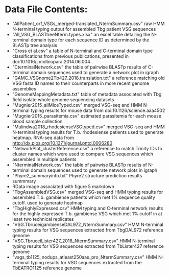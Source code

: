 # Data File Contents:

* "AllPatient_orf_VSGs_merged-translated_NtermSummary.csv" raw HMM N-terminal typing output for assembled Tbg patient VSG sequences
* "All_VSG_BLASTtreeNterm.types.xlsx" an excel table detailing the N-terminal domain type for each sequence ID as determined by the BLASTp tree analysis
* "Cross et al.csv" a table of N-terminal and C-terminal domain type classifications from previous publications, presented in doi:10.1016/j.molbiopara.2014.06.004
* "CterminalNetwork.csv" the table of pairwise BLASTp results of C-terminal domain sequences used to generate a network plot in igraph
* "GAMC_VSGnome2Tb427_2018.translation.txt" a reference matching old VSG fasta ID names to their counterparts in more recent genome assemblies
* "GenomeMappingMetadata.txt" table of metadata associated with Tbg field isolate whole genome sequencing datasets
* "Mugnier2015_allMiceTyped.csv" merged VSG-seq and HMM N-terminal typing results for mouse data from doi:10.1126/science.aaa4502
* "Mugnier2015_parasitemia.csv" estimated parasitemia for each mouse blood sample collection 
* "Mulindwa2018_rhodesienseVSGtyped.csv" merged VSG-seq and HMM N-terminal typing results for T.b. rhodesiense patients used to generate heatmap. RNA-seq data from http://dx.plos.org/10.1371/journal.pntd.0006280
* "NetworkPlot_clusterReference.csv" a reference to match Trinity IDs to cluster names which were used to compare VSG sequences which assembled in multiple patients
* "NterminalNetwork.csv" the table of pairwise BLASTp results of N-terminal domain sequences used to generate network plots in igraph
* "Phyre2_summaryinfo.txt" Phyre2 structure prediction results summmary
* RData image associated with figure 5 markdown
* "TbgAssembledVSG.csv" merged VSG-seq and HMM typing results for assembled T.b. gambiense patients which met 1% sequence quality cutoff. used to generate heatmap
* "TbgHighlyExpressed.csv" HMM typing and C-terminal network results for the highly expressed T.b. gambiense VSG which met 1% cutoff in at least two technical replicates
* "VSG.TbruceigambienseDAL972_NtermSummary.csv" HMM N-terminal typing results for VSG sequences extracted from TbgDAL972 reference genome
* "VSG.TbruceiLister427_2018_NtermSummary.csv" HMM N-terminal typing results for VSG sequences extracted from TbLister427 reference genome
* "vsgs_tb1125_nodups_atleast250aas_pro_NtermSummary.csv" HMM N-terminal typing results for VSG sequences extracted from the TbEATRO1125 reference genome

